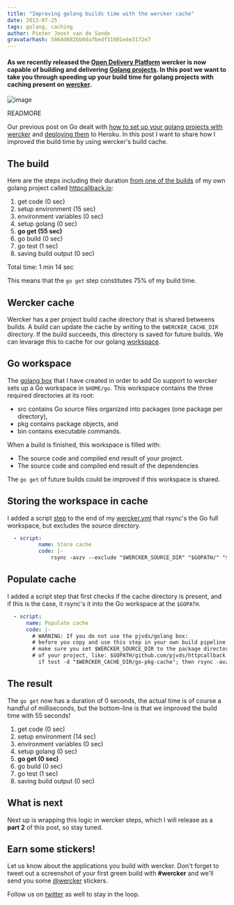 ```yaml
---
title: "Improving golang builds time with the wercker cache"
date: 2013-07-25
tags: golang, caching
author: Pieter Joost van de Sande
gravatarhash: 5864d682bb0da7bedf31601e4e3172e7
---
```


<h4 class="subheader">
As we recently released the <a
href="http://blog.wercker.com/2013/07/22/Announcing-the-Open-Delivery-platform.html">Open
Delivery Platform</a> wercker is now capable of building and delivering
<a href="http://devcenter.wercker.com/articles/languages/go.html">Golang
projects</a>. In this post we want to take you through speeding up your
build time for golang projects with caching present on <a
href="http://wercker.com">wercker</a>.
</h4>

![image](http://f.cl.ly/items/0o2L381f1S3w2V1n2Q1o/EB41D256-9697-407A-9883-A1BE1AFF8674.jpg)

READMORE

Our previous post on Go dealt with [how to set up your golang projects
with wercker](http://blog.wercker.com/2013/07/10/Golang-on-wercker.html)
and [deploying
them](http://blog.wercker.com/2013/07/10/deploying-golang-to-heroku.html)
to Heroku. In this post I want to share how I improved the build time by using wercker's build cache.

## The build

Here are the steps including their duration [from one of the builds](https://app.wercker.com/#build/51dfef45bf67fc2f7500046a) 
of my own golang project called [httpcallback.io](https://github.com/pjvds/httpcallback.io):

1. get code (0 sec)
2. setup environment (15 sec)
3. environment variables (0 sec)
4. setup golang (0 sec)
5. **go get (55 sec)**
6. go build (0 sec)
7. go test (1 sec)
8. saving build output (0 sec)

Total time: 1 min 14 sec

This means that the `go get` step constitutes 75% of my build time.

## Wercker cache

Wercker has a per project build cache directory that is shared betweens builds.
A build can update the cache by writing to the `$WERCKER_CACHE_DIR`
directory. If the build succeeds, this directory is saved for future
builds. We can levarage this to cache for our golang
[workspace](http://blog.denevell.org/golang-workspaces.html).

## Go workspace

The [golang box](https://github.com/pjvds/box-golang) that I have
created in order to add Go support to wercker sets up a Go workspace in `$HOME/go`. This workspace contains the three required directories at its root:

* src contains Go source files organized into packages (one package per directory),
* pkg contains package objects, and
* bin contains executable commands.

When a build is finished, this workspace is filled with:

* The source code and compiled end result of your project.
* The source code and compiled end result of the dependencies

The `go get` of future builds could be improved if this workspace is shared.

## Storing the workspace in cache

I added a script
[step](http://blog.wercker.com/2013/07/23/Spotlight-on-pipeline-steps.html)
to the end of my
[wercker.yml](http://devcenter.wercker.com/articles/werckeryml/) that rsync's the Go full workspace, but excludes the source directory.

``` yaml
  - script:
          name: Store cache
          code: |-
              rsync -avzv --exclude "$WERCKER_SOURCE_DIR" "$GOPATH/" "$WERCKER_CACHE_DIR/go-pkg-cache/"
```

## Populate cache

I added a script step that first checks if the cache directory is
present, and if this is the case, it rsync's it into the Go workspace at the `$GOPATH`.

``` yaml
  - script:
      name: Populate cache
      code: |-
        # WARNING: If you do not use the pjvds/golang box:
        # before you copy and use this step in your own build pipeline
        # make sure you set $WERCKER_SOURCE_DIR to the package directory
        # of your project, like: $GOPATH/github.com/pjvds/httpcallback.io
          if test -d "$WERCKER_CACHE_DIR/go-pkg-cache"; then rsync -avzv --exclude "$WERCKER_SOURCE_DIR" "$WERCKER_CACHE_DIR/go-pkg-cache/" "$GOPATH/" ; fi
```
## The result

The `go get` now has a duration of 0 seconds, the actual time is of
course a handful of milliseconds, but the bottom-line is that we
improved the build time with 55 seconds!

  1. get code (0 sec)
  2. setup environment (14 sec)
  3. environment variables (0 sec)
  4. setup golang (0 sec)
  5. **go get (0 sec)**
  6. go build (0 sec)
  7. go test (1 sec)
  8. saving build output (0 sec)

## What is next

Next up is wrapping this logic in wercker steps, which I will release as a
**part 2** of this post, so stay tuned.

## Earn some stickers!

Let us know about the applications you build with wercker. Don't forget to tweet out a screenshot of your first green build with **#wercker** and we'll send you some [@wercker](http://twitter.com/wercker) stickers.

Follow us on [twitter](http://twitter.com/wercker) as well to stay in the loop.




